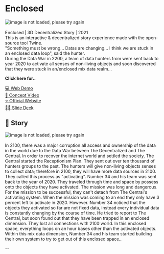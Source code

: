 # Enclosed
![image is not loaded, please try again](https://github.com/junebee66/Enclosed/blob/main/enclosed%20gif.gif) </br>
</br>
Enclosed | 3D Decentralized Story | 2021 </br>
This is an interactive & decentralized story experience made with the open-source tool Twine. </br>
"Something must be wrong... Datas are changing... I think we are stuck in an enclosed data loop", said the hunter. </br>
During the Data War in 2200, a team of data hunters from were sent back to year 2020 to activate all senses of non-living objects and soon discovered that they were stuck in an/enclosed mix data realm...
</br>

**Click here for..**
>
[💻 Web Demo](https://junebee66.github.io/Enclosed/June_Enclosed02142022.html) </br>
[🎥 Concept Video](https://www.youtube.com/watch?v=OYClpqMXnTg) </br>
[⭐️ Official Website]() </br>
[✍🏻 Slide Deck](https://www.behance.net/gallery/205845673/Enclosed-Narration-Game) </br>

## **🫱 Story**
![image is not loaded, please try again](https://github.com/junebee66/Enclosed/blob/main/enclosed.png)
</br>
</br>
In 2100, there was a major corruption all access and ownership of the data in the world due to the Data War between The Decentralized and The Central. In order to recover the internet world and settled the society, The Central started the Receptionism Plan. They sent out over ten thousand of hunters groups to the past. The hunters will give non-living objects senses to collect data; therefore in 2100, they will have more data sources in 2100. They called this process as "activating".
Number 34 and his team was sent back to the year of 2020. They traveled through time and space by possess onto the objects they have activated. The mission was long and dangerous.
For the mission to be successful, they can't detach from The Central's activating system.
When the mission was coming to an end they only have 3 percent left to activate in 2020.
However. Number 34 noticed that the objects they activated so far are not fixed data, instead every individual data is constantly changing by the course of time. He tried to report to The Central, but soon found out that they have been trapped in an enclosed dimension. They lost all connections with 2100 world. In this enclosed space, everything loops on an hour bases other than the activated objects. Within this mix data dimension, Number 34 and his team started building their own system to try to get out of this enclosed space..

--
